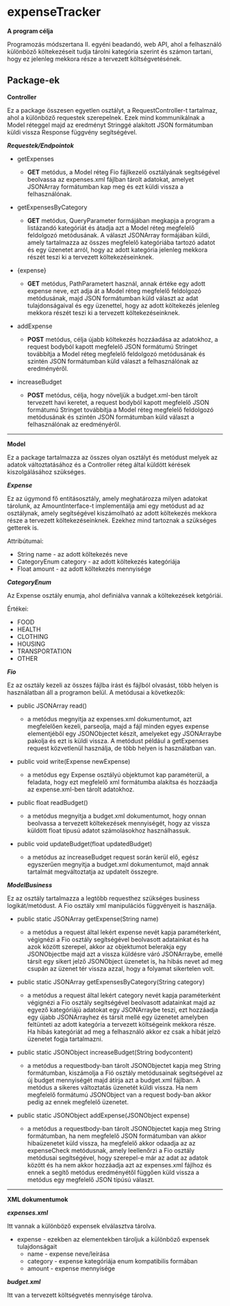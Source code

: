 expenseTracker
=========

**A program célja**

Programozás módszertana II. egyéni beadandó, web API, ahol a felhasználó különböző költekezéseit tudja tárolni kategória szerint és számon tartani, hogy ez jelenleg mekkora része a tervezett költségvetésének.

Package-ek
-----

**Controller**

Ez a package összesen egyetlen osztályt, a RequestController-t tartalmaz, ahol a különböző requestek szerepelnek. Ezek mind kommunikálnak a Model réteggel majd az eredményt Stringgé alakított JSON formátumban küldi vissza Response függvény segítségével.

***Requestek/Endpointok***

* getExpenses
  * **GET** metódus, a Model réteg Fio fájlkezelő osztályának segítségével beolvassa az expenses.xml fájlban tárolt adatokat, amelyet JSONArray formátumban kap meg és ezt küldi vissza a felhasználónak.

* getExpensesByCategory
  * **GET** metódus, QueryParameter formájában megkapja a program a listázandó kategóriát és átadja azt a Model réteg  megfelelő feldolgozó metódusának. A választ JSONArray formájában küldi, amely tartalmazza az összes megfelelő kategóriába tartozó adatot és egy üzenetet arról, hogy az adott kategória jelenleg mekkora részét teszi ki a tervezett költekezéseinknek.

* {expense}
  * **GET** metódus, PathParametert használ, annak értéke egy adott expense neve, ezt adja át a Model réteg megfelelő feldolgozó metódusának, majd JSON formátumban küld választ az adat tulajdonságaival és egy üzenettel, hogy az adott költekezés jelenleg mekkora részét teszi ki a tervezett költekezéseinknek.

* addExpense
  * **POST** metódus, célja újabb költekezés hozzáadása az adatokhoz, a request bodyból kapott megfelelő JSON formátumú Stringet továbbítja a Model réteg megfelelő feldolgozó metódusának és szintén JSON formátumban küld választ a felhasználónak az eredményéről.

* increaseBudget
  * **POST** metódus, célja, hogy növeljük a budget.xml-ben tárolt tervezett havi keretet, a request bodyból kapott megfelelő JSON formátumú Stringet továbbítja a Model réteg megfelelő feldolgozó metódusának és szintén JSON formátumban küld választ a felhasználónak az eredményéről.
-----

**Model**

Ez a package tartalmazza az összes olyan osztályt és metódust melyek az adatok változtatásához és a Controller réteg által küldött kérések kiszolgálásához szükséges.

***Expense***

Ez az úgymond fő entitásosztály, amely meghatározza milyen adatokat tárolunk, az AmountInterface-t implementálja ami egy metódust ad az osztálynak, amely segítségével kiszámolható az adott költekezés mekkora része a tervezett költekezéseinknek. Ezekhez mind tartoznak a szükséges getterek is.

Attribútumai:
* String name - az adott költekezés neve
* CategoryEnum category - az adott költekezés kategóriája
* Float amount - az adott költekezés mennyisége

***CategoryEnum***

Az Expense osztály enumja, ahol definiálva vannak a költekezések ketgóriái.

Értékei:
* FOOD
* HEALTH
* CLOTHING
* HOUSING
* TRANSPORTATION
* OTHER

***Fio***

Ez az osztály kezeli az összes fájlba írást és fájlból olvasást, több helyen is használatban áll a programon belül. A metódusai a következők:

* public JSONArray read()
  * a metódus megnyitja az expenses.xml dokumentumot, azt megfelelően kezeli, parseolja, majd a fájl minden egyes expense elementjéből egy JSONObjectet készít, amelyeket egy JSONArraybe pakolja és ezt is küldi vissza. A metódust például a getExpenses request közvetlenül használja, de több helyen is használatban van.

* public void write(Expense newExpense)
  * a metódus egy Expense osztályú objektumot kap paraméterül, a feladata, hogy ezt megfelelő xml formátumba alakítsa és hozzáadja az expense.xml-ben tárolt adatokhoz.

* public float readBudget()
  * a metódus megnyitja a budget.xml dokumentumot, hogy onnan beolvassa a tervezett költekezések mennyiségét, hogy az vissza küldött float típusú adatot számolásokhoz használhassuk.

* public void updateBudget(float updatedBudget)
  * a metódus az increaseBudget request során kerül elő, egész egyszerűen megnyitja a budget.xml dokumentumot, majd annak tartalmát megváltoztatja az updatelt összegre.

***ModelBusiness***

Ez az osztály tartalmazza a legtöbb requesthez szükséges business logikát/metódust. A Fio osztály xml manipulációs függvényeit is használja.

* public static JSONArray getExpense(String name)
  * a metódus a request által lekért expense nevét kapja paraméterként, végignézi a Fio osztály segítségével beolvasott adatainkat és ha azok között szerepel, akkor az objektumot belerakja egy JSONObjectbe majd azt a vissza küldésre váró JSONArraybe, emellé társít egy sikert jelző JSONObject üzenetet is, ha hibás nevet ad meg csupán az üzenet tér vissza azzal, hogy a folyamat sikertelen volt.

* public static JSONArray getExpensesByCategory(String category)
  * a metódus a request által lekért category nevét kapja paraméterként végignézi a Fio osztály segítségével beolvasott adatainkat majd az egyező kategóriájú adatokat egy JSONArraybe teszi, ezt hozzáadja egy újabb JSONArrayhez és társít mellé egy üzenetet amelyben feltünteti az adott kategória a tervezett költségeink mekkora része. Ha hibás kategóriát ad meg a felhasználó akkor ez csak a hibát jelzö üzenetet fogja tartalmazni.
 
* public static JSONObject increaseBudget(String bodycontent)
  * a metódus a requestbody-ban tárolt JSONObjectet kapja meg String formátumban, kiszámolja a Fió osztály metódusainak segítségével az új budget mennyiségét majd átírja azt a budget.xml fájlban. A metódus a sikeres változtatás üzenetét küldi vissza. Ha nem megfelelő formátumú JSONObject van a request body-ban akkor pedig az ennek megfelelő üzenetet.

* public static JSONObject addExpense(JSONObject expense)
  * a metódus a requestbody-ban tárolt JSONObjectet kapja meg String formátumban, ha nem megfelelő JSON formátumban van akkor hibaüzenetet küld vissza, ha megfelelő akkor odaadja az az expenseCheck metódusnak, amely leellenőrzi a Fio osztály metódusai segítségével, hogy szerepel-e már az adat az adatok között és ha nem akkor hozzáadja azt az expenses.xml fájlhoz és ennek a segítő metódus eredményétől függően küld vissza a metódus egy megfelelő JSON típúsú választ.
-----

**XML dokumentumok**

***expenses.xml***

Itt vannak a különböző expensek elválasztva tárolva.

* expense - ezekben az elementekben tároljuk a különböző expensek tulajdonságait
  * name - expense neve/leírása
  * category - expense kategóriája enum kompatibilis formában
  * amount - expense mennyisége

***budget.xml***

Itt van a tervezett költségvetés mennyisége tárolva.
